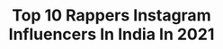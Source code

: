 ---
title: Top 10 Rappers Instagram Influencers In India In 2021
description: >-
  Find top rappers Instagram influencers in India in 2021. Most popular hashtags: #rap #song #rapper #music.
platform: Instagram
hits: 150
text_top: Identify the most popular Instagram influencers on inBeat.
text_bottom: Our platform holds 150 Instagram influencers like this in India for you to contact.
profiles:
  - username: "mr_rongpaz"
    fullname: >-
      Mayank Rongpaz Rawat
    bio: >-
      Rapper🎤 lyricist📝 film maker📽 Top36 Dil Hai Hindustani 2 Top40 Mtv Hustle New video Ainshu ka baras👇
    location: "India"
    followers: 10400
    engagement: 1991
    commentsToLikes: 0.026126
    id: ck5zy3txt96fx0i14tyrtvw78
    verified: false
    hashtags: "#long, #new, #mai, #song"
  - username: "mukktak"
    fullname: >-
      MukktaK
    bio: >-
      RAPPER For bookings & promotions - eventxperts@gmail.com Website - www.mukktakofficial.com
    location: "India"
    followers: 233555
    engagement: 575
    commentsToLikes: 0.023800
    id: ck5byq291pm910i11m9qp0uc8
    verified: true
    hashtags: "#rapmusic, #rapper, #newmusicalert, #femalerapper"
  - username: "varlisingh"
    fullname: >-
      Varli Singh
    bio: >-
      Entrepreneur.Actor.Rapper.Singer.Filmmaker Miles to go before I sleep 💫 Reels ~ @varlisreels ￼varlids@aol.com YouTube Varli.TV Stream OBSESSED
    location: "India"
    followers: 49345
    engagement: 238
    commentsToLikes: 0.086970
    id: ck8wejntne5g40j78tph1j29v
    verified: true
    hashtags: "#neverjudgeotherswithoutknowingtheirtruth"
  - username: "mack_the_rapperr"
    fullname: >-
      Mack-The Rapper
    bio: >-
      Indian Rapper || Swagger
    location: "India"
    followers: 20122
    engagement: 132
    commentsToLikes: 0.056323
    id: ck8t07fenr2lw0j78c8j9fdy7
    verified: false
    hashtags: "#sidneet, #sidneetforever, #siddharthnigam, #yoyo"
  - username: "luckyyadavartist"
    fullname: >-
      Lucky Yadav
    bio: >-
      Rapper | Musician | Performing Arts 🎬🎤 • TikTok 375k :- LuckyYadavArtist YouTube :- LuckyYadavMusic • Subscribe Now🔔 • 'Yaadan Teriyaan' Out Now 👇
    location: "India"
    followers: 7209
    engagement: 844
    commentsToLikes: 0.043649
    id: ck9wg8j95sasj0j78avt6c3gr
    verified: false
    hashtags: "#hairstyles, #yaadanteriyaanluckyyadav, #indorediaries, #love"
  - username: "djcarnivoremusic"
    fullname: >-
      Carnivore | BTOR
    bio: >-
      Dj / Producer / Rapper 👻: carnivore1594
    location: "India"
    followers: 12913
    engagement: 637
    commentsToLikes: 0.039991
    id: ck5hfljiny1ys0i11miy3s72q
    verified: false
    hashtags: "#dj, #festival, #music, #djcarnivore"
  - username: "twicexmomo"
    fullname: >-
      TWICE MOMO (모모)
    bio: >-
      𝐎𝐍𝐄 𝐈𝐍 𝐀 𝐌𝐈𝐋𝐋𝐈𝐎𝐍! Main Dancer | Vocalist | Rapper TWICE 모모 | 11.9.1996 ♡ est. #160101 Dm for paid promotions 📥
    location: "India"
    followers: 109958
    engagement: 298
    commentsToLikes: 0.003684
    id: ckf5vw2hdq3cq0j23chsvgpto
    verified: false
    hashtags: "#twice, #momo, #twice3, #twicexmomotv"
  - username: "onlyoneunprivate"
    fullname: >-
      onlyoneprivate (FAN ACCOUNT)
    bio: >-
      Our CEO #정제원 JUNG JAEWON A solo rapper‼️part time as an actor, producer, model✨ @onlyoneprivate @privateonlyofficial JAEWON VIRTUAL CONCERT⤵️
    location: "India"
    followers: 21299
    engagement: 824
    commentsToLikes: 0.010212
    id: ckap0fxpjq3p40i78k01sdwee
    verified: false
    hashtags: "#prvtoneday"
  - username: "younghofficial"
    fullname: >-
      YOUNG H (J19 SQUAD) 🎵
    bio: >-
      📀 CEO/FOUNDER @j19squad 🎤 HINDI/MARWADI RAPPER 🐪 RAJASTHAN SE 🎹 MUSIC PRODUCER 🎼 SOUND ENGINEER 📣 DM FOR EXCLUSIVE BEATS 🔊 LATEST WORK 👇
    location: "India"
    followers: 8744
    engagement: 926
    commentsToLikes: 0.141951
    id: ckaowb5m3859n0i787mnizogn
    verified: false
    hashtags: "#unsignedartist, #youtube, #beats, #rapper"
  - username: "sameer_fire_boy"
    fullname: >-
      🔥SAMEER_FIRE_BOY🔥
    bio: >-
      🤹 KALAKAR 🤹 🎥 ACTOR 🎥 🎤RAPPER🎙 🕺DANCER🕺 😎MODEL😎 🖥PROFESSIONAL FIRE ARTIST 🖥 📺SAB TV FINALLIST 📺 ✏DM COLLABORATION💸PAID PROMOTION🤝♀️
    location: "India"
    followers: 171763
    engagement: 354
    commentsToLikes: 0.010156
    id: ck0ty0vucl4wc0i19goapp2t2
    verified: false
    hashtags: "#boy, #mirchi, #modeling, #bolo"
---